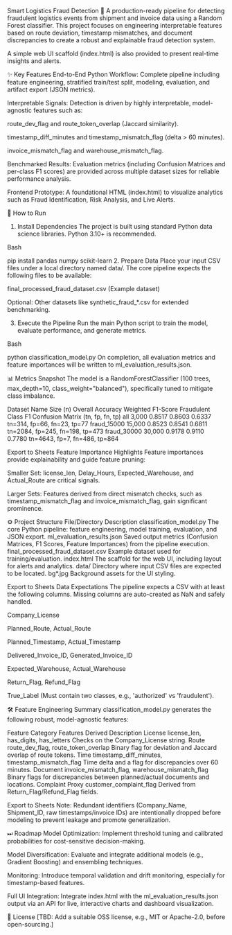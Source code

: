 Smart Logistics Fraud Detection 🚚
A production-ready pipeline for detecting fraudulent logistics events from shipment and invoice data using a Random Forest classifier. This project focuses on engineering interpretable features based on route deviation, timestamp mismatches, and document discrepancies to create a robust and explainable fraud detection system.

A simple web UI scaffold (index.html) is also provided to present real-time insights and alerts.

✨ Key Features
End-to-End Python Workflow: Complete pipeline including feature engineering, stratified train/test split, modeling, evaluation, and artifact export (JSON metrics).

Interpretable Signals: Detection is driven by highly interpretable, model-agnostic features such as:

route_dev_flag and route_token_overlap (Jaccard similarity).

timestamp_diff_minutes and timestamp_mismatch_flag (delta > 60 minutes).

invoice_mismatch_flag and warehouse_mismatch_flag.

Benchmarked Results: Evaluation metrics (including Confusion Matrices and per-class F1 scores) are provided across multiple dataset sizes for reliable performance analysis.

Frontend Prototype: A foundational HTML (index.html) to visualize analytics such as Fraud Identification, Risk Analysis, and Live Alerts.

🚀 How to Run
1. Install Dependencies
The project is built using standard Python data science libraries. Python 3.10+ is recommended.

Bash

pip install pandas numpy scikit-learn
2. Prepare Data
Place your input CSV files under a local directory named data/. The core pipeline expects the following files to be available:

final_processed_fraud_dataset.csv (Example dataset)

Optional: Other datasets like synthetic_fraud_*.csv for extended benchmarking.

3. Execute the Pipeline
Run the main Python script to train the model, evaluate performance, and generate metrics.

Bash

python classification_model.py
On completion, all evaluation metrics and feature importances will be written to ml_evaluation_results.json.

📊 Metrics Snapshot
The model is a RandomForestClassifier (100 trees, max_depth=10, class_weight="balanced"), specifically tuned to mitigate class imbalance.

Dataset Name	Size (n)	Overall Accuracy	Weighted F1-Score	Fraudulent Class F1	Confusion Matrix (tn, fp, fn, tp)
all	3,000	0.8517	0.8603	0.6337	tn=314, fp=66, fn=23, tp=77
fraud_15000	15,000	0.8523	0.8541	0.6811	tn=2084, fp=245, fn=198, tp=473
fraud_30000	30,000	0.9178	0.9110	0.7780	tn=4643, fp=7, fn=486, tp=864

Export to Sheets
Feature Importance Highlights
Feature importances provide explainability and guide feature pruning:

Smaller Set: license_len, Delay_Hours, Expected_Warehouse, and Actual_Route are critical signals.

Larger Sets: Features derived from direct mismatch checks, such as timestamp_mismatch_flag and invoice_mismatch_flag, gain significant prominence.

⚙️ Project Structure
File/Directory	Description
classification_model.py	The core Python pipeline: feature engineering, model training, evaluation, and JSON export.
ml_evaluation_results.json	Saved output metrics (Confusion Matrices, F1 Scores, Feature Importances) from the pipeline execution.
final_processed_fraud_dataset.csv	Example dataset used for training/evaluation.
index.html	The scaffold for the web UI, including layout for alerts and analytics.
data/	Directory where input CSV files are expected to be located.
bg*.jpg	Background assets for the UI styling.

Export to Sheets
Data Expectations
The pipeline expects a CSV with at least the following columns. Missing columns are auto-created as NaN and safely handled.

Company_License

Planned_Route, Actual_Route

Planned_Timestamp, Actual_Timestamp

Delivered_Invoice_ID, Generated_Invoice_ID

Expected_Warehouse, Actual_Warehouse

Return_Flag, Refund_Flag

True_Label (Must contain two classes, e.g., 'authorized' vs 'fraudulent').

🛠 Feature Engineering Summary
classification_model.py generates the following robust, model-agnostic features:

Feature Category	Features Derived	Description
License	license_len, has_digits, has_letters	Checks on the Company_License string.
Route	route_dev_flag, route_token_overlap	Binary flag for deviation and Jaccard overlap of route tokens.
Time	timestamp_diff_minutes, timestamp_mismatch_flag	Time delta and a flag for discrepancies over 60 minutes.
Document	invoice_mismatch_flag, warehouse_mismatch_flag	Binary flags for discrepancies between planned/actual documents and locations.
Complaint Proxy	customer_complaint_flag	Derived from Return_Flag/Refund_Flag fields.

Export to Sheets
Note: Redundant identifiers (Company_Name, Shipment_ID, raw timestamps/invoice IDs) are intentionally dropped before modeling to prevent leakage and promote generalization.

⏭ Roadmap
Model Optimization: Implement threshold tuning and calibrated probabilities for cost-sensitive decision-making.

Model Diversification: Evaluate and integrate additional models (e.g., Gradient Boosting) and ensembling techniques.

Monitoring: Introduce temporal validation and drift monitoring, especially for timestamp-based features.

Full UI Integration: Integrate index.html with the ml_evaluation_results.json output via an API for live, interactive charts and dashboard visualization.

📄 License
[TBD: Add a suitable OSS license, e.g., MIT or Apache-2.0, before open-sourcing.]
